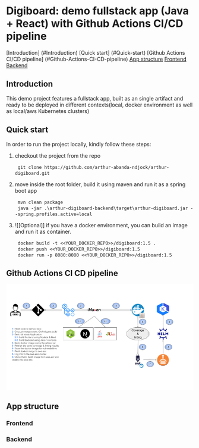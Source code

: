 # Digiboard: demo fullstack app (Java + React) with Github Actions CI/CD pipeline

[Introduction] (#Introduction)
[Quick start] (#Quick-start)
[Github Actions CI/CD pipeline] (#Github-Actions-CI-CD-pipeline)
[App structure](#App-structure)
[Frontend](#Frontend)
[Backend](#Backend)

## Introduction

This demo project features a fullstack app, built as an single artifact and ready to be deployed in different contexts(local, docker environment as well as local/aws Kubernetes clusters)

## Quick start

In order to run the project locally, kindly follow these steps:

1. checkout the project from the repo

   ```
    git clone https://github.com/arthur-abanda-ndjock/arthur-digiboard.git
   ```

2. move inside the root folder, build it using maven and run it as a spring boot app

   ```
    mvn clean package
    java -jar .\arthur-digiboard-backend\target\arthur-digiboard.jar --spring.profiles.active=local
   ```

3. ![[Optional]] if you have a docker environment, you can build an image and run it as container.

   ```
    docker build -t <<YOUR_DOCKER_REPO>>/digiboard:1.5 .
    docker push <<YOUR_DOCKER_REPO>>/digiboard:1.5
    docker run -p 8080:8080 <<YOUR_DOCKER_REPO>>/digiboard:1.5
   ```

## Github Actions CI CD pipeline

![CI/CD pipeline](assets/CI_CD.png)

## App structure

### Frontend

### Backend

```

```
